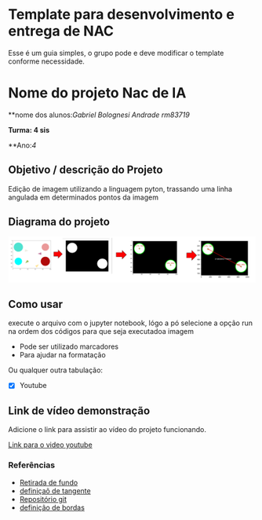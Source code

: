 # Template para desenvolvimento e entrega de NAC

Esse é um guia simples, o grupo pode e deve modificar o template conforme necessidade. 

# Nome do projeto Nac de IA

**nome dos alunos:*Gabriel Bolognesi Andrade rm83719* 

**Turma: 4 sis**

**Ano:*4*

## Objetivo / descrição do Projeto

Edição de imagem utilizando a linguagem pyton, trassando uma linha angulada em determinados pontos da imagem 

## Diagrama do projeto

 

<img src="IMG.NAC.PNG" width="550">


## Como usar 

execute o arquivo com o jupyter notebook, lógo a pó selecione a opção run na ordem dos códigos para que seja executadoa imagem 
* Pode ser utilizado marcadores
* Para ajudar na formatação

Ou qualquer outra tabulação:

- [x] Youtube


## Link de vídeo demonstração

Adicione o link para assistir ao vídeo do projeto funcionando.

[Link para o video youtube](https://www.youtube.com/watch?v=MHnxrqPaOmQ)


### Referências 

* [Retirada de fundo](https://pt.stackoverflow.com/questions/403636/como-remover-background-usando-python-e-cv2)
* [definiçaõ de tangente](hhttps://pt.stackoverflow.com/questions/291431/como-definir-a-fun%C3%A7%C3%A3o-tangente-no-python#:~:text=Use%20a%20biblioteca%20math%20.,tangente%20de%20x%20em%20radianos.)
* [Repositório git](https://www.youtube.com/watch?v=MXFo9n-HXYA)
* [definição de bordas](https://medium.com/turing-talks/detec%C3%A7%C3%A3o-de-bordas-e-transforma%C3%A7%C3%B5es-morfol%C3%B3gicas-em-imagens-com-opencv-8aecf8c8ba2f)